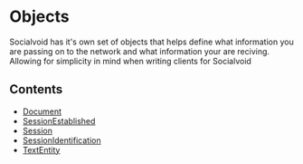 # Objects

Socialvoid has it's own set of objects that helps define what information
you are passing on to the network and what information your are reciving.
Allowing for simplicity in mind when writing clients for Socialvoid

## Contents

 - [Document](Document.md)
 - [SessionEstablished](SessionEstablished.md)
 - [Session](Session.md)
 - [SessionIdentification](SessionIdentification.md)
 - [TextEntity](TextEntity.md)
